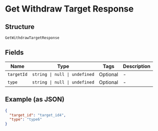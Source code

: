 
# Get Withdraw Target Response

## Structure

`GetWithdrawTargetResponse`

## Fields

| Name | Type | Tags | Description |
|  --- | --- | --- | --- |
| `targetId` | `string \| null \| undefined` | Optional | - |
| `type` | `string \| null \| undefined` | Optional | - |

## Example (as JSON)

```json
{
  "target_id": "target_id4",
  "type": "type6"
}
```

